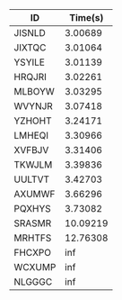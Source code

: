 |ID|Time(s)|
|-|-|
|JISNLD|3.00689|
|JIXTQC|3.01064|
|YSYILE|3.01139|
|HRQJRI|3.02261|
|MLBOYW|3.03295|
|WVYNJR|3.07418|
|YZHOHT|3.24171|
|LMHEQI|3.30966|
|XVFBJV|3.31406|
|TKWJLM|3.39836|
|UULTVT|3.42703|
|AXUMWF|3.66296|
|PQXHYS|3.73082|
|SRASMR|10.09219|
|MRHTFS|12.76308|
|FHCXPO|inf|
|WCXUMP|inf|
|NLGGGC|inf|
